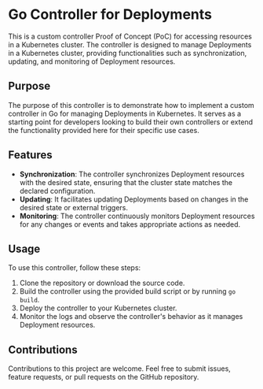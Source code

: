 # Go Controller for Deployments

This is a custom controller Proof of Concept (PoC) for accessing resources in a Kubernetes cluster. The controller is designed to manage Deployments in a Kubernetes cluster, providing functionalities such as synchronization, updating, and monitoring of Deployment resources.

## Purpose

The purpose of this controller is to demonstrate how to implement a custom controller in Go for managing Deployments in Kubernetes. It serves as a starting point for developers looking to build their own controllers or extend the functionality provided here for their specific use cases.

## Features

- **Synchronization**: The controller synchronizes Deployment resources with the desired state, ensuring that the cluster state matches the declared configuration.
- **Updating**: It facilitates updating Deployments based on changes in the desired state or external triggers.
- **Monitoring**: The controller continuously monitors Deployment resources for any changes or events and takes appropriate actions as needed.

## Usage

To use this controller, follow these steps:

1. Clone the repository or download the source code.
2. Build the controller using the provided build script or by running `go build`.
3. Deploy the controller to your Kubernetes cluster.
4. Monitor the logs and observe the controller's behavior as it manages Deployment resources.

## Contributions

Contributions to this project are welcome. Feel free to submit issues, feature requests, or pull requests on the GitHub repository.
